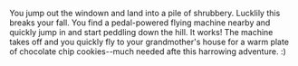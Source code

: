 You jump out the windown and land into a pile of shrubbery.  Lucklily
this breaks your fall.  You find a pedal-powered flying machine nearby
and quickly jump in and start peddling down the hill.  It works!  The 
machine takes off and you quickly fly to your grandmother's house for
a warm plate of chocolate chip cookies--much needed afte this
harrowing adventure. :) 